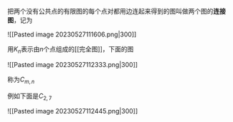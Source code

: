 把两个没有公共点的有限图的每个点对都用边连起来得到的图叫做两个图的**连接图**，记为

![[Pasted image 20230527111606.png|300]]

用$K_n$表示由$n$个点组成的[[完全图]]，下面的图

![[Pasted image 20230527112333.png|300]]

称为$C_{m,n}$

例如下面是$C_{2,7}$

![[Pasted image 20230527112445.png|300]]